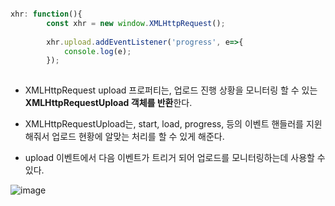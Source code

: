 
```javascript

xhr: function(){
        const xhr = new window.XMLHttpRequest();
        
        xhr.upload.addEventListener('progress', e=>{
            console.log(e);
        });
        
```


- XMLHttpRequest upload 프로퍼티는, 
업로드 진행 상황을 모니터링 할 수 있는 **XMLHttpRequestUpload 객체를 반환**한다. 

- XMLHttpRequestUpload는, start, load, progress, 등의 이벤트 핸들러를 지윈해줘서 업로드 현황에 알맞는 처리를 할 수 있게 해준다.

- upload 이벤트에서 다음 이벤트가 트리거 되어 업로드를 모니터링하는데 사용할 수 있다. 

![image](https://user-images.githubusercontent.com/15938354/115001258-77840080-9ede-11eb-81fe-5fe32167f4e5.png)

